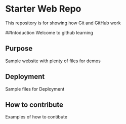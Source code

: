 # Starter Web Repo

This repository is for showing how Git and GitHub work

##Intoduction
Welcome to github learning

## Purpose

Sample website with plenty of files for demos

## Deployment

Sample files for Deployment

## How to contribute

Examples of how to contibute
